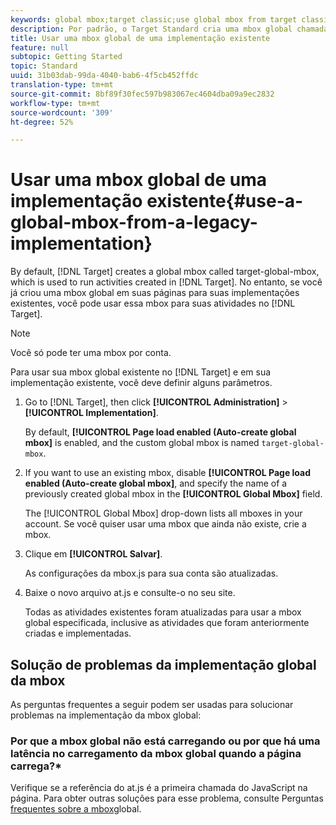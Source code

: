 ```yaml
---
keywords: global mbox;target classic;use global mbox from target classic
description: Por padrão, o Target Standard cria uma mbox global chamada target-global-mbox, usada para executar atividades criadas no Target Standard. No entanto, se você já criou uma mbox global em suas páginas para suas implementações existentes, você pode usar essa mbox para suas atividades no Target Standard.
title: Usar uma mbox global de uma implementação existente
feature: null
subtopic: Getting Started
topic: Standard
uuid: 31b03dab-99da-4040-bab6-4f5cb452ffdc
translation-type: tm+mt
source-git-commit: 8bf89f30fec597b983067ec4604dba09a9ec2832
workflow-type: tm+mt
source-wordcount: '309'
ht-degree: 52%

---
```



# Usar uma mbox global de uma implementação existente{#use-a-global-mbox-from-a-legacy-implementation}

By default, [!DNL Target] creates a global mbox called target-global-mbox, which is used to run activities created in [!DNL Target]. No entanto, se você já criou uma mbox global em suas páginas para suas implementações existentes, você pode usar essa mbox para suas atividades no [!DNL Target].

>[!NOTE]
>
>Você só pode ter uma mbox por conta.

Para usar sua mbox global existente no [!DNL Target] e em sua implementação existente, você deve definir alguns parâmetros.

1. Go to [!DNL Target], then click **[!UICONTROL Administration]** > **[!UICONTROL Implementation]**.

   By default, **[!UICONTROL Page load enabled (Auto-create global mbox]** is enabled, and the custom global mbox is named `target-global-mbox`.

1. If you want to use an existing mbox, disable **[!UICONTROL Page load enabled (Auto-create global mbox]**, and specify the name of a previously created global mbox in the **[!UICONTROL Global Mbox]** field.

   The [!UICONTROL Global Mbox] drop-down lists all mboxes in your account. Se você quiser usar uma mbox que ainda não existe, crie a mbox.

1. Clique em **[!UICONTROL Salvar]**.

   As configurações da mbox.js para sua conta são atualizadas.

1. Baixe o novo arquivo at.js e consulte-o no seu site.

   Todas as atividades existentes foram atualizadas para usar a mbox global especificada, inclusive as atividades que foram anteriormente criadas e implementadas.

## Solução de problemas da implementação global da mbox

As perguntas frequentes a seguir podem ser usadas para solucionar problemas na implementação da mbox global:

### Por que a mbox global não está carregando ou por que há uma latência no carregamento da mbox global quando a página carrega?*

Verifique se a referência do at.js é a primeira chamada do JavaScript na página. Para obter outras soluções para esse problema, consulte Perguntas [frequentes sobre a mbox](/help/c-implementing-target/c-implementing-target-for-client-side-web/c-target-atjs-faq/global-mbox-frequently-asked-questions.md)global.
